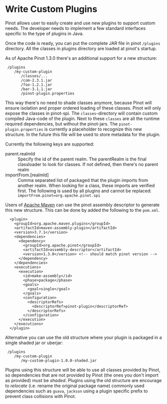 # Write Custom Plugins

Pinot allows user to easily create and use new plugins to support custom needs. The developer needs to implement a few standard interfaces specific to the type of plugins in Java.

Once the code is ready, you can put the complete JAR file in pinot `/plugins` directory. All the classes in plugins directory are loaded at pinot's startup.

As of Apache Pinot 1.3.0 there's an additional support for a new structure:

     /plugins
        /my-custom-plugin
           /classes/...
           /com-2.3.1.jar
           /foo-1.2.1.jar
           /bar-3.1.1.jar
           /pinot-plugin.properties

This way there's no need to shade classes anymore, because Pinot will ensure isolation and proper ordered loading of these classes. 
Pinot will only expose the classes in pinot-spi.
The `classes`-directory will contain custom compiled Java-code of the plugin.
Next to these `classes` are all the runtime required dependencies, but without the pinot-jars.
The `pinot-plugin.properties` is currently a placeholder to recognize this new structure. In the future this file will be used to store metadata for the plugin.

Currently the following keys are supported:
<dl>
  <dt>parent.realmId</dt>
  <dd>Specify the id of the parent realm. The parentRealm is the final classloader to look for classes. If not defined, then there's no parent realm</dd>
  <dt>importFrom.[realmId]</dt>
  <dd>Comma separated list of packaged that the plugin imports from another realm. When looking for a class, these imports are verified first. The following is used by all plugins and cannot be replaced: <code>importFrom.pinot=org.apache.pinot.spi</code>
</dd>
</dl>

Users of [Apache Maven](http://maven.apache.org) can use the pinot assembly descriptor to generate this new structure. 
This can be done by added the following to the `pom.xml`. 

      <plugin>
        <groupId>org.apache.maven.plugins</groupId>
        <artifactId>maven-assembly-plugin</artifactId>
        <version>3.7.1</version>
        <dependencies>
          <dependency>
            <groupId>org.apache.pinot</groupId>
            <artifactId>assembly-descriptor</artifactId>
            <version>1.3.0</version> <!-- should match pinot version -->
          </dependency>
        </dependencies>
        <executions>
          <execution>
            <id>make-assembly</id>
            <phase>package</phase>
            <goals>
              <goal>single</goal>
            </goals>
            <configuration>
              <descriptorRefs>
                <descriptorRef>pinot-plugin</descriptorRef>
              </descriptorRefs>
            </configuration>
          </execution>
        </executions>
      </plugin>

Alternative you can use the old structure where your plugin is packaged in a single shaded jar or uberjar:

     /plugins
        /my-custom-plugin
           /my-custom-plugin-1.0.0-shaded.jar

Plugins using this structure will be able to use all classes provided by Pinot, so dependencies that are not provided by Pinot (the ones you don't import as <scope>provided</scope>) must be _shaded_.
Plugins using the old structure are encourage to _relocate_ (i.e. rename the original package name) commonly used dependencies such as `guava`, `jackson`&#x20;  using a plugin specific prefix to prevent class collisions with Pinot.
